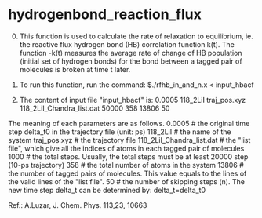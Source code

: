 # hydrogenbond_reaction_flux
 0. This function is used to calculate the rate of relaxation to equilibrium, ie. the reactive flux hydrogen bond (HB) correlation function
k(t). The function -k(t) measures the average rate of change of HB population (initial set of hydrogen bonds) for the bond between a 
tagged pair of molecules is broken at time t later.

 1. To run this function, run the command:
$./rfhb_in_and_n.x < input_hbacf

 2. The content of input file "input_hbacf" is:
0.0005
118_2LiI
traj_pos.xyz
118_2LiI_Chandra_list.dat
50000
358
13806
50

The meaning of each parameters are as follows.
0.0005         # the original time step delta_t0 in the trajectory file (unit: ps) 
118_2LiI       # the name of the system
traj_pos.xyz   # the trajectory file
118_2LiI_Chandra_list.dat    # the "list file", which give all the indices of atoms in each tagged pair of molecules
1000           # the total steps. Usually, the total steps must be at least 20000 step (10-ps trajectory)
358            # the total number of atoms in the system
13806          # the number of tagged pairs of molecules. This value equals to the lines of the valid lines of the "list file".
50             # the number of skipping steps (n). The new time step delta_t can be determined by: delta_t=delta_t0


Ref.: A.Luzar, J. Chem. Phys. 113,23, 10663
